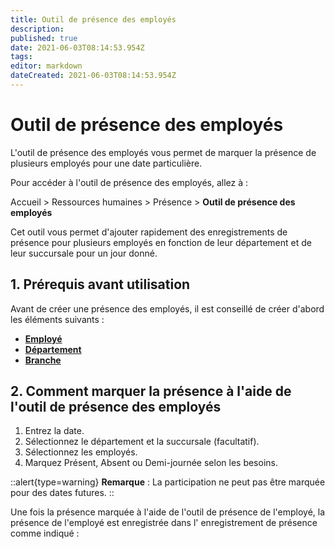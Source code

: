 ```yaml
---
title: Outil de présence des employés
description: 
published: true
date: 2021-06-03T08:14:53.954Z
tags: 
editor: markdown
dateCreated: 2021-06-03T08:14:53.954Z
---
```


# Outil de présence des employés

L'outil de présence des employés vous permet de marquer la présence de plusieurs employés pour une date particulière.

Pour accéder à l'outil de présence des employés, allez à :

Accueil > Ressources humaines > Présence > **Outil de présence des employés**

Cet outil vous permet d'ajouter rapidement des enregistrements de présence pour plusieurs employés en fonction de leur département et de leur succursale pour un jour donné.

## 1. Prérequis avant utilisation

Avant de créer une présence des employés, il est conseillé de créer d'abord les éléments suivants :

- **[Employé](/hrms/cycle-de-vie/employee)**
- **[Département](/hrms/cycle-de-vie/department)**
- **[Branche](/rh/branch)**

## 2. Comment marquer la présence à l'aide de l'outil de présence des employés

1. Entrez la date.
2. Sélectionnez le département et la succursale (facultatif).
3. Sélectionnez les employés.
4. Marquez Présent, Absent ou Demi-journée selon les besoins.

::alert{type=warning}
**Remarque** : La participation ne peut pas être marquée pour des dates futures.
::


Une fois la présence marquée à l'aide de l'outil de présence de l'employé, la présence de l'employé est enregistrée dans l' enregistrement de présence comme indiqué :